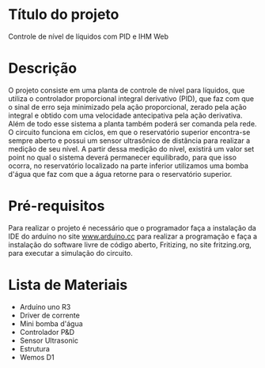 # Título do projeto
Controle de nível de líquidos com PID e IHM Web
# Descrição
O projeto consiste em uma planta de controle de nível para líquidos, que utiliza o controlador proporcional integral derivativo (PID), que faz com que o sinal de erro seja minimizado pela ação proporcional, zerado pela ação integral e obtido com uma velocidade antecipativa pela ação derivativa. Além de todo esse sistema a planta também poderá ser comanda pela rede. O circuito funciona em ciclos, em que o reservatório superior encontra-se sempre aberto e possui um sensor ultrasônico de distância para realizar a medição de seu nível. A partir dessa medição do nível, existirá um valor set point no qual o sistema deverá permanecer equilibrado, para que isso ocorra, no reservatório localizado na parte inferior utilizamos uma bomba d'água que faz com que a água retorne para o reservatório superior. 
# Pré-requisitos
Para realizar o projeto é necessário que o programador faça a instalação da IDE do arduíno no site www.arduino.cc para realizar a programação e faça a instalação do software livre de código aberto, Fritizing, no site fritzing.org, para executar a simulação do circuito.
# Lista de Materiais
- Arduíno uno R3
- Driver de corrente
- Mini bomba d'água
- Controlador P&D
- Sensor Ultrasonic
- Estrutura
- Wemos D1
